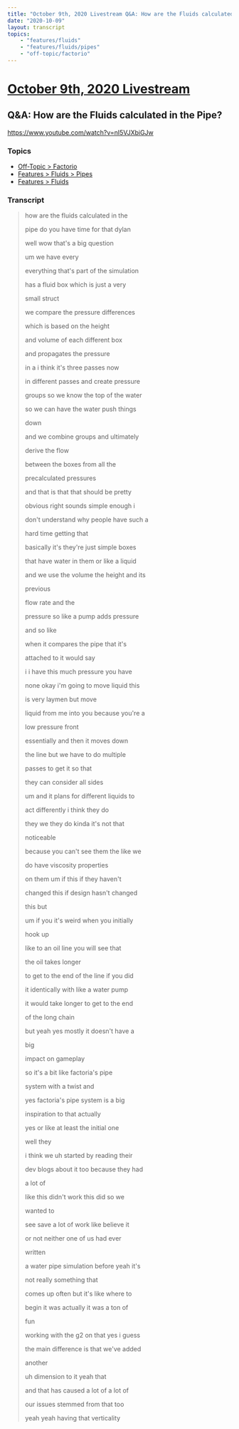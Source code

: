 ```yaml
---
title: "October 9th, 2020 Livestream Q&A: How are the Fluids calculated in the Pipe?"
date: "2020-10-09"
layout: transcript
topics:
    - "features/fluids"
    - "features/fluids/pipes"
    - "off-topic/factorio"
---
```

# [October 9th, 2020 Livestream](../2020-10-09.md)
## Q&A: How are the Fluids calculated in the Pipe?
https://www.youtube.com/watch?v=nI5VJXbiGJw

### Topics
* [Off-Topic > Factorio](../topics/off-topic/factorio.md)
* [Features > Fluids > Pipes](../topics/features/fluids/pipes.md)
* [Features > Fluids](../topics/features/fluids.md)

### Transcript

> how are the fluids calculated in the
> 
> pipe do you have time for that dylan
> 
> well wow that's a big question
> 
> um we have every
> 
> everything that's part of the simulation
> 
> has a fluid box which is just a very
> 
> small struct
> 
> we compare the pressure differences
> 
> which is based on the height
> 
> and volume of each different box
> 
> and propagates the pressure
> 
> in a i think it's three passes now
> 
> in different passes and create pressure
> 
> groups so we know the top of the water
> 
> so we can have the water push things
> 
> down
> 
> and we combine groups and ultimately
> 
> derive the flow
> 
> between the boxes from all the
> 
> precalculated pressures
> 
> and that is that that should be pretty
> 
> obvious right sounds simple enough i
> 
> don't understand why people have such a
> 
> hard time getting that
> 
> basically it's they're just simple boxes
> 
> that have water in them or like a liquid
> 
> and we use the volume the height and its
> 
> previous
> 
> flow rate and the
> 
> pressure so like a pump adds pressure
> 
> and so like
> 
> when it compares the pipe that it's
> 
> attached to it would say
> 
> i i have this much pressure you have
> 
> none okay i'm going to move liquid this
> 
> is very laymen but move
> 
> liquid from me into you because you're a
> 
> low pressure front
> 
> essentially and then it moves down
> 
> the line but we have to do multiple
> 
> passes to get it so that
> 
> they can consider all sides
> 
> um and it plans for different liquids to
> 
> act differently i think they do
> 
> they we they do kinda it's not that
> 
> noticeable
> 
> because you can't see them the like we
> 
> do have viscosity properties
> 
> on them um if this if they haven't
> 
> changed this if design hasn't changed
> 
> this but
> 
> um if you it's weird when you initially
> 
> hook up
> 
> like to an oil line you will see that
> 
> the oil takes longer
> 
> to get to the end of the line if you did
> 
> it identically with like a water pump
> 
> it would take longer to get to the end
> 
> of the long chain
> 
> but yeah yes mostly it doesn't have a
> 
> big
> 
> impact on gameplay
> 
> so it's a bit like factoria's pipe
> 
> system with a twist and
> 
> yes factoria's pipe system is a big
> 
> inspiration to that actually
> 
> yes or like at least the initial one
> 
> well they
> 
> i think we uh started by reading their
> 
> dev blogs about it too because they had
> 
> a lot of
> 
> like this didn't work this did so we
> 
> wanted to
> 
> see save a lot of work like believe it
> 
> or not neither one of us had ever
> 
> written
> 
> a water pipe simulation before yeah it's
> 
> not really something that
> 
> comes up often but it's like where to
> 
> begin it was actually it was a ton of
> 
> fun
> 
> working with the g2 on that yes i guess
> 
> the main difference is that we've added
> 
> another
> 
> uh dimension to it yeah that
> 
> and that has caused a lot of a lot of
> 
> our issues stemmed from that too
> 
> yeah yeah having that verticality
> 
